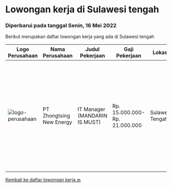 
  # Lowongan kerja di Sulawesi tengah

  ### Diperbarui pada tanggal Senin, 16 Mei 2022

  Berikut merupakan daftar lowongan kerja yang ada di Sulawesi tengah

  |Logo Perusahaan | Nama Perusahaan | Judul Pekerjaan | Gaji Pekerjaan | Lokasi | Deskripsi | Tanggal diunggah | Pranala |
  | -------------- | --------------- | --------------- | --------- | --------- | -------------- | ------- | ----------- |
  |![logo-perusahaan](https://i.ibb.co/sqvTCh9/112815900-stock-vector-no-image-available-icon-flat-vector.webp)|PT Zhongtsing New Energy|IT Manager (MANDARIN IS MUST)|Rp. 15.000.000-Rp. 21.000.000|Sulawesi Tengah|Job Description : · Coordinating IT department to provide technology solutions based on company's needs to support company's operational system and...|Rabu, 11 Mei 2022|https://www.jobstreet.co.id/id/job/it-manager-mandarin-is-must-3867017?token=0~447df6a6-17a2-4e1d-843e-2a77c7eb0d16&sectionRank=1&jobId=jobstreet-id-job-3867017|


  [Kembali ke daftar lowongan kerja 🔙](../README.md#daftar-lowongan-kerja)
  